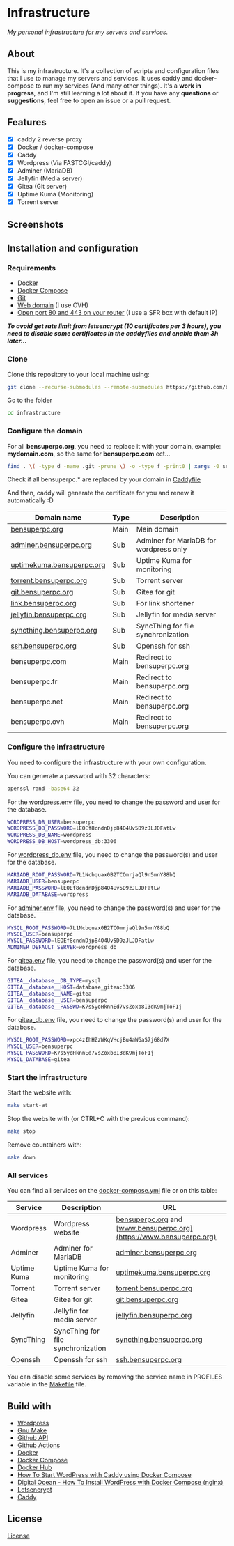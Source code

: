 # Infrastructure

_My personal infrastructure for my servers and services._

## About

This is my infrastructure. It's a collection of scripts and configuration files that I use to manage my servers and services.
It uses caddy and docker-compose to run my services (And many other things).
It's a **work in progress**, and I'm still learning a lot about it.
If you have any **questions** or **suggestions**, feel free to open an issue or a pull request.

## Features

- [x] caddy 2 reverse proxy
- [x] Docker / docker-compose
- [x] Caddy
- [x] Wordpress (Via FASTCGI/caddy)
- [x] Adminer (MariaDB)
- [x] Jellyfin (Media server)
- [x] Gitea (Git server)
- [x] Uptime Kuma (Monitoring)
- [x] Torrent server

## Screenshots

## Installation and configuration

### Requirements

- [Docker](https://docs.docker.com/install/)
- [Docker Compose](https://docs.docker.com/compose/install/)
- [Git](https://git-scm.com/book/en/v2/Getting-Started-Installing-Git)
- [Web domain](https://www.ovh.com/world/domains/) (I use OVH)
- [Open port 80 and 443 on your router](http://192.168.0.1/) (I use a SFR box with default IP)

***To avoid get rate limit from letsencrypt (10 certificates per 3 hours), you need to disable some certificates in the caddyfiles and enable them 3h later...***

### Clone

Clone this repository to your local machine using:

```sh
git clone --recurse-submodules --remote-submodules https://github.com/bensuperpc/infrastructure.git
```

Go to the folder

```sh
cd infrastructure
```

### Configure the domain

For all **bensuperpc.org**, you need to replace it with your domain, example: **mydomain.com**, so the same for **bensuperpc.com** ect...

```sh
find . \( -type d -name .git -prune \) -o -type f -print0 | xargs -0 sed -i 's/bensuperpc.org/mydomain.com/g'
```

Check if all bensuperpc.* are replaced by your domain in [Caddyfile](caddy/wordpress/Caddyfile)

And then, caddy will generate the certificate for you and renew it automatically :D

| Domain name | Type | Description |
| --- | --- | --- |
| [bensuperpc.org](https://bensuperpc.org) | Main | Main domain |
| [adminer.bensuperpc.org](https://adminer.bensuperpc.org) | Sub | Adminer for MariaDB for wordpress only |
| [uptimekuma.bensuperpc.org](https://uptimekuma.bensuperpc.org) | Sub | Uptime Kuma for monitoring |
| [torrent.bensuperpc.org](https://torrent.bensuperpc.org) | Sub | Torrent server |
| [git.bensuperpc.org](https://git.bensuperpc.org) | Sub | Gitea for git |
| [link.bensuperpc.org](https://link.bensuperpc.org) | Sub | For link shortener |
| [jellyfin.bensuperpc.org](https://jellyfin.bensuperpc.org) | Sub | Jellyfin for media server |
| [syncthing.bensuperpc.org](https://syncthing.bensuperpc.org) | Sub | SyncThing for file synchronization |
| [ssh.bensuperpc.org](https://ssh.bensuperpc.org) | Sub | Openssh for ssh |
| bensuperpc.com | Main | Redirect to bensuperpc.org |
| bensuperpc.fr | Main | Redirect to bensuperpc.org |
| bensuperpc.net | Main | Redirect to bensuperpc.org |
| bensuperpc.ovh | Main | Redirect to bensuperpc.org |

### Configure the infrastructure

You need to configure the infrastructure with your own configuration.

You can generate a password with 32 characters:

```sh
openssl rand -base64 32
```

For the [wordpress.env](env/wordpress.env) file, you need to change the password and user for the database.

```sh
WORDPRESS_DB_USER=bensuperpc
WORDPRESS_DB_PASSWORD=lEOEf8cndnDjp84O4Uv5D9zJLJDFatLw
WORDPRESS_DB_NAME=wordpress
WORDPRESS_DB_HOST=wordpress_db:3306
```

For [wordpress_db.env](env/wordpress_db.env) file, you need to change the password(s) and user for the database.
    
```sh
MARIADB_ROOT_PASSWORD=7L1Ncbquax0B2TCOmrjaQl9n5mnY88bQ
MARIADB_USER=bensuperpc
MARIADB_PASSWORD=lEOEf8cndnDjp84O4Uv5D9zJLJDFatLw
MARIADB_DATABASE=wordpress
```

For [adminer.env](env/adminer.env) file, you need to change the password(s) and user for the database.

```sh
MYSQL_ROOT_PASSWORD=7L1Ncbquax0B2TCOmrjaQl9n5mnY88bQ
MYSQL_USER=bensuperpc
MYSQL_PASSWORD=lEOEf8cndnDjp84O4Uv5D9zJLJDFatLw
ADMINER_DEFAULT_SERVER=wordpress_db
```

For [gitea.env](env/gitea.env) file, you need to change the password(s) and user for the database.

```sh
GITEA__database__DB_TYPE=mysql
GITEA__database__HOST=database_gitea:3306
GITEA__database__NAME=gitea
GITEA__database__USER=bensuperpc
GITEA__database__PASSWD=K7s5yoHknnEd7vsZoxb8I3dK9mjToF1j
```

For [gitea_db.env](env/gitea_db.env) file, you need to change the password(s) and user for the database.

```sh
MYSQL_ROOT_PASSWORD=xpc4zIhHZzWKqVHcjBu4aW6aS7jG8d7X
MYSQL_USER=bensuperpc
MYSQL_PASSWORD=K7s5yoHknnEd7vsZoxb8I3dK9mjToF1j
MYSQL_DATABASE=gitea
```

### Start the infrastructure

Start the website with:

```sh
make start-at
```

Stop the website with (or CTRL+C with the previous command):

```sh
make stop
```

Remove countainers with:

```sh
make down
```

### All services

You can find all services on the [docker-compose.yml](docker-compose.yml) file or on this table:

| Service | Description | URL |
| --- | --- | --- |
| Wordpress | Wordpress website | [bensuperpc.org](https://bensuperpc.org) and [www.bensuperpc.org](https://www.bensuperpc.org) |
| Adminer | Adminer for MariaDB | [adminer.bensuperpc.org](https://adminer.bensuperpc.org) |
| Uptime Kuma | Uptime Kuma for monitoring | [uptimekuma.bensuperpc.org](https://uptimekuma.bensuperpc.org) |
| Torrent | Torrent server | [torrent.bensuperpc.org](https://torrent.bensuperpc.org) |
| Gitea | Gitea for git | [git.bensuperpc.org](https://git.bensuperpc.org) |
| Jellyfin | Jellyfin for media server | [jellyfin.bensuperpc.org](https://jellyfin.bensuperpc.org) |
| SyncThing | SyncThing for file synchronization | [syncthing.bensuperpc.org](https://syncthing.bensuperpc.org) |
| Openssh | Openssh for ssh | [ssh.bensuperpc.org](https://ssh.bensuperpc.org) |

You can disable some services by removing the service name in PROFILES variable in the [Makefile](Makefile) file.

## Build with

- [Wordpress](https://wordpress.org/)
- [Gnu Make](https://www.gnu.org/software/make/)
- [Github API](https://docs.github.com/en/rest)
- [Github Actions](https://docs.github.com/en/actions)
- [Docker](https://www.docker.com/)
- [Docker Compose](https://docs.docker.com/compose/)
- [Docker Hub](https://hub.docker.com/)
- [How To Start WordPress with Caddy using Docker Compose](https://minhcung.me/how-to-start-wordpress-with-caddy-using-docker-compose-3d31bb9ef88b)
- [Digital Ocean - How To Install WordPress with Docker Compose (nginx)](https://www.digitalocean.com/community/tutorials/how-to-install-wordpress-with-docker-compose)
- [Letsencrypt](https://letsencrypt.org/)
- [Caddy](https://caddyserver.com/)

## License

[License](LICENSE)
